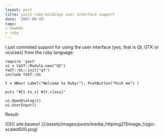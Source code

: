 ```yaml
---
layout: post
title: yast2-ruby-bindings user interface support
date: '2007-09-19'
tags:
- newkde
- ruby
---
```


I just commited support for using the user interface (yes, that is Qt, GTK or ncurses) from the ruby language:

```
require 'yast'
ui = YaST::Module.new("UI")
YaST::Ui::init("qt")
include YaST::Ui

t = HBox( Label("Welcome to Ruby!"), PushButton("Push me") )

puts "#{t.to_s} #{t.class}"

ui.OpenDialog(t)
ui.UserInput()
```

Result:

 ![]({{ site.baseurl }}/assets/images/posts/media_httpimg215image_hzgic-scaled500.png)
